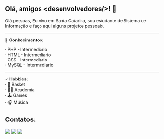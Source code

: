 ## Olá, amigos &lt;desenvolvedores/&gt;! 👋
Olá pessoas, Eu vivo em Santa Catarina, sou estudante de Sistema de Informação e faço aqui alguns projetos pessoais.

___

🧠 **Conhecimentos:**
  
· PHP - Intermediario  
· HTML - Intermediario  
· CSS - Intermediario  
· MySQL - Intermediario  
  
___
  
🗸 **Hobbies:**  
· 🏀 Basket  
· 💪🏻 Academia  
· 🕹️ Games  
· 🎧 Música
  
## Contatos:
  
<div>
<a href="https://instagram.com/deividsestrenn" target="_blank"><img loading="lazy" src="https://img.shields.io/badge/-Instagram-%23E4405F?style=for-the-badge&logo=instagram&logoColor=white" target="_blank"></a>
<a href = "mailto:deividsestrensantos@gmail.com"><img loading="lazy" src="https://img.shields.io/badge/Gmail-D14836?style=for-the-badge&logo=gmail&logoColor=white" target="_blank"></a>
<a href="https://www.linkedin.com/in/deivid-sestren" target="_blank"><img loading="lazy" src="https://img.shields.io/badge/-LinkedIn-%230077B5?style=for-the-badge&logo=linkedin&logoColor=white" target="_blank"></a>   
</div>
